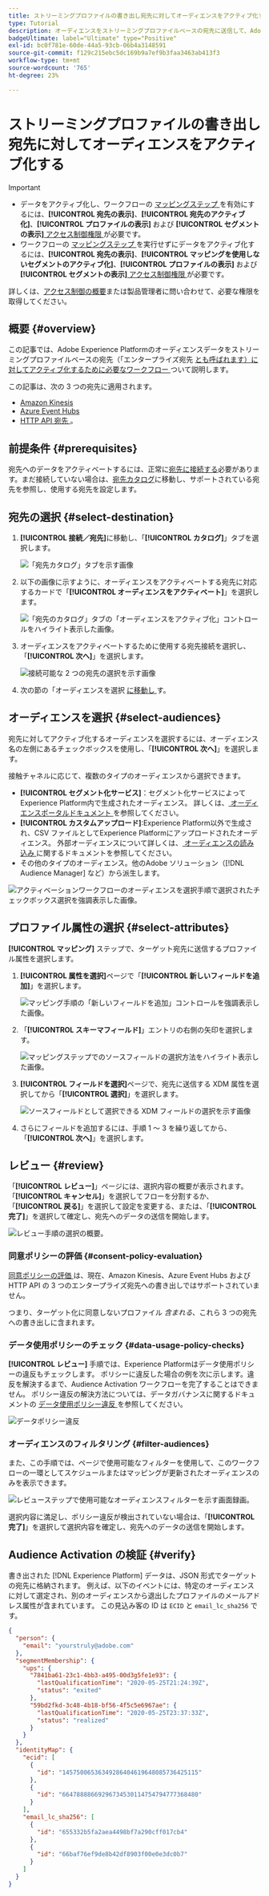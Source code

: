 ```yaml
---
title: ストリーミングプロファイルの書き出し宛先に対してオーディエンスをアクティブ化する
type: Tutorial
description: オーディエンスをストリーミングプロファイルベースの宛先に送信して、Adobe Experience Platformでのオーディエンスデータをアクティブ化する方法を説明します。
badgeUltimate: label="Ultimate" type="Positive"
exl-id: bc0f781e-60de-44a5-93cb-06b4a3148591
source-git-commit: f129c215ebc5dc169b9a7ef9b3faa3463ab413f3
workflow-type: tm+mt
source-wordcount: '765'
ht-degree: 23%

---
```



# ストリーミングプロファイルの書き出し宛先に対してオーディエンスをアクティブ化する

>[!IMPORTANT]
> 
> * データをアクティブ化し、ワークフローの [ マッピングステップ ](#mapping) を有効にするには、**[!UICONTROL 宛先の表示]**、**[!UICONTROL 宛先のアクティブ化]**、**[!UICONTROL プロファイルの表示]** および **[!UICONTROL セグメントの表示]**&#x200B;[ アクセス制御権限 ](/help/access-control/home.md#permissions) が必要です。
> * ワークフローの [ マッピングステップ ](#mapping) を実行せずにデータをアクティブ化するには、**[!UICONTROL 宛先の表示]**、**[!UICONTROL マッピングを使用しないセグメントのアクティブ化]**、**[!UICONTROL プロファイルの表示]** および **[!UICONTROL セグメントの表示]**&#x200B;[ アクセス制御権限 ](/help/access-control/home.md#permissions) が必要です。
> 
> 詳しくは、[アクセス制御の概要](/help/access-control/ui/overview.md)または製品管理者に問い合わせて、必要な権限を取得してください。

## 概要 {#overview}

この記事では、Adobe Experience Platformのオーディエンスデータをストリーミングプロファイルベースの宛先（「エンタープライズ宛先 [ とも呼ばれます）に対してアクティブ化するために必要なワークフロー ](/help/destinations/destination-types.md#advanced-enterprise-destinations) ついて説明します。

この記事は、次の 3 つの宛先に適用されます。

* [Amazon Kinesis](/help/destinations/catalog/cloud-storage/amazon-kinesis.md)
* [Azure Event Hubs](/help/destinations/catalog/cloud-storage/azure-event-hubs.md)
* [HTTP API 宛先 ](/help/destinations/catalog/streaming/http-destination.md)。

## 前提条件 {#prerequisites}

宛先へのデータをアクティベートするには、正常に[宛先に接続する](./connect-destination.md)必要があります。まだ接続していない場合は、[宛先カタログ](../catalog/overview.md)に移動し、サポートされている宛先を参照し、使用する宛先を設定します。

## 宛先の選択 {#select-destination}

1. **[!UICONTROL 接続／宛先]**&#x200B;に移動し、「**[!UICONTROL カタログ]**」タブを選択します。

   ![ 「宛先カタログ」タブを示す画像 ](../assets/ui/activate-streaming-profile-destinations/catalog-tab.png)

1. 以下の画像に示すように、オーディエンスをアクティベートする宛先に対応するカードで「**[!UICONTROL オーディエンスをアクティベート]**」を選択します。

   ![ 「宛先のカタログ」タブの「オーディエンスをアクティブ化」コントロールをハイライト表示した画像。](../assets/ui/activate-streaming-profile-destinations/activate-audiences-button.png)

1. オーディエンスをアクティベートするために使用する宛先接続を選択し、「**[!UICONTROL 次へ]**」を選択します。

   ![ 接続可能な 2 つの宛先の選択を示す画像 ](../assets/ui/activate-streaming-profile-destinations/select-destination.png)

1. 次の節の「オーディエンスを選択 [ に移動し ](#select-audiences) す。

## オーディエンスを選択 {#select-audiences}

宛先に対してアクティブ化するオーディエンスを選択するには、オーディエンス名の左側にあるチェックボックスを使用し、「**[!UICONTROL 次へ]**」を選択します。

接触チャネルに応じて、複数のタイプのオーディエンスから選択できます。

* **[!UICONTROL セグメント化サービス]**：セグメント化サービスによってExperience Platform内で生成されたオーディエンス。 詳しくは、[ オーディエンスポータルドキュメント ](../../segmentation/ui/audience-portal.md) を参照してください。
* **[!UICONTROL カスタムアップロード]**:Experience Platform以外で生成され、CSV ファイルとしてExperience Platformにアップロードされたオーディエンス。 外部オーディエンスについて詳しくは、[ オーディエンスの読み込み ](../../segmentation/ui/audience-portal.md#import-audience) に関するドキュメントを参照してください。
* その他のタイプのオーディエンス。他のAdobe ソリューション（[!DNL Audience Manager] など）から派生します。

![ アクティベーションワークフローのオーディエンスを選択手順で選択されたチェックボックス選択を強調表示した画像。](../assets/ui/activate-streaming-profile-destinations/select-audiences.png)

## プロファイル属性の選択 {#select-attributes}

**[!UICONTROL マッピング]** ステップで、ターゲット宛先に送信するプロファイル属性を選択します。

1. **[!UICONTROL 属性を選択]**&#x200B;ページで「**[!UICONTROL 新しいフィールドを追加]**」を選択します。

   ![ マッピング手順の「新しいフィールドを追加」コントロールを強調表示した画像。](../assets/ui/activate-streaming-profile-destinations/add-new-field.png)

1. 「**[!UICONTROL スキーマフィールド]**」エントリの右側の矢印を選択します。

   ![ マッピングステップでのソースフィールドの選択方法をハイライト表示した画像。](../assets/ui/activate-streaming-profile-destinations/select-schema-field.png)

1. **[!UICONTROL フィールドを選択]**&#x200B;ページで、宛先に送信する XDM 属性を選択してから「**[!UICONTROL 選択]**」を選択します。

   ![ ソースフィールドとして選択できる XDM フィールドの選択を示す画像 ](../assets/ui/activate-streaming-profile-destinations/target-field-page.png)

1. さらにフィールドを追加するには、手順 1 ～ 3 を繰り返してから、「**[!UICONTROL 次へ]**」を選択します。

## レビュー {#review}

「**[!UICONTROL レビュー]**」ページには、選択内容の概要が表示されます。「**[!UICONTROL キャンセル]**」を選択してフローを分割するか、「**[!UICONTROL 戻る]**」を選択して設定を変更する、または、「**[!UICONTROL 完了]**」を選択して確定し、宛先へのデータの送信を開始します。

![ レビュー手順の選択の概要。](../assets/ui/activate-streaming-profile-destinations/review.png)

### 同意ポリシーの評価 {#consent-policy-evaluation}

[ 同意ポリシーの評価 ](/help/data-governance/enforcement/auto-enforcement.md#consent-policy-evaluation) は、現在、Amazon Kinesis、Azure Event Hubs および HTTP API の 3 つのエンタープライズ宛先への書き出しではサポートされていません。

つまり、ターゲット化に同意しないプロファイル *含まれる*、これら 3 つの宛先への書き出しに含まれます。

<!--

If your organization purchased **Adobe Healthcare Shield** or **Adobe Privacy & Security Shield**, select **[!UICONTROL View applicable consent policies]** to see which consent policies are applied and how many profiles are included in the activation as a result of them. Read about [consent policy evaluation](/help/data-governance/enforcement/auto-enforcement.md#consent-policy-evaluation) for more information.

-->

### データ使用ポリシーのチェック {#data-usage-policy-checks}

**[!UICONTROL レビュー]** 手順では、Experience Platformはデータ使用ポリシーの違反もチェックします。 ポリシーに違反した場合の例を次に示します。違反を解決するまで、Audience Activation ワークフローを完了することはできません。 ポリシー違反の解決方法については、データガバナンスに関するドキュメントの [ データ使用ポリシー違反 ](/help/data-governance/enforcement/auto-enforcement.md#data-usage-violation) を参照してください。

![データポリシー違反](../assets/common/data-policy-violation.png)

### オーディエンスのフィルタリング {#filter-audiences}

また、この手順では、ページで使用可能なフィルターを使用して、このワークフローの一環としてスケジュールまたはマッピングが更新されたオーディエンスのみを表示できます。

![ レビューステップで使用可能なオーディエンスフィルターを示す画面録画。](../assets/ui/activate-streaming-profile-destinations/filter-audiences-review-step.gif)

選択内容に満足し、ポリシー違反が検出されていない場合は、「**[!UICONTROL 完了]**」を選択して選択内容を確定し、宛先へのデータの送信を開始します。

## Audience Activation の検証 {#verify}

書き出された [!DNL Experience Platform] データは、JSON 形式でターゲットの宛先に格納されます。 例えば、以下のイベントには、特定のオーディエンスに対して選定され、別のオーディエンスから退出したプロファイルのメールアドレス属性が含まれています。 この見込み客の ID は `ECID` と `email_lc_sha256` です。

```json
{
  "person": {
    "email": "yourstruly@adobe.com"
  },
  "segmentMembership": {
    "ups": {
      "7841ba61-23c1-4bb3-a495-00d3g5fe1e93": {
        "lastQualificationTime": "2020-05-25T21:24:39Z",
        "status": "exited"
      },
      "59bd2fkd-3c48-4b18-bf56-4f5c5e6967ae": {
        "lastQualificationTime": "2020-05-25T23:37:33Z",
        "status": "realized"
      }
    }
  },
  "identityMap": {
    "ecid": [
      {
        "id": "14575006536349286404619648085736425115"
      },
      {
        "id": "66478888669296734530114754794777368480"
      }
    ],
    "email_lc_sha256": [
      {
        "id": "655332b5fa2aea4498bf7a290cff017cb4"
      },
      {
        "id": "66baf76ef9de8b42df8903f00e0e3dc0b7"
      }
    ]
  }
}
```

